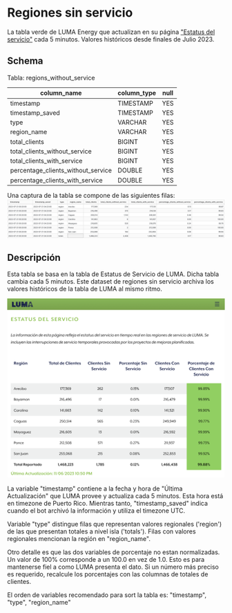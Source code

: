 # Regiones sin servicio

La tabla verde de LUMA Energy que actualizan en su página ["Estatus del servicio"](https://miluma.lumapr.com/outages/serviceStatus) cada 5 minutos. Valores históricos desde finales de Julio 2023.

## Schema
Tabla: regions_without_service

| column_name                        | column_type | null |
|------------------------------------|-------------|------|
| timestamp                          | TIMESTAMP   | YES  |
| timestamp_saved                    | TIMESTAMP   | YES  |
| type                               | VARCHAR     | YES  |
| region_name                        | VARCHAR     | YES  |
| total_clients                      | BIGINT      | YES  |
| total_clients_without_service      | BIGINT      | YES  |
| total_clients_with_service         | BIGINT      | YES  |
| percentage_clients_without_service | DOUBLE      | YES  |
| percentage_clients_with_service    | DOUBLE      | YES  |

Una captura de la tabla se compone de las siguientes filas:
![Snippet de la tabla regions_without_service](assets/snippet_regions_without_service.png)

## Descripción

Esta tabla se basa en la tabla de Estatus de Servicio de LUMA. Dicha tabla cambia cada 5 minutos. Este dataset de regiones sin servicio archiva los valores históricos de la tabla de LUMA al mismo ritmo. 

![Snippet de la tabla de Estatus de Servicio de LUMA ](assets/snippet_luma_estatus_servicio.png)

La variable "timestamp" contiene a la fecha y hora de "Última Actualización" que LUMA provee y actualiza cada 5 minutos. Esta hora está en timezone de Puerto Rico. Mientras tanto, "timestamp_saved" indica cuando el bot archivó la información y utiliza el timezone UTC.

Variable "type" distingue filas que representan valores regionales ('region') de las que presentan totales a nivel isla ('totals'). Filas con valores regionales mencionan la región en "region_name".

Otro detalle es que las dos variables de porcentaje no estan normalizadas. Un valor de 100% corresponde a un 100.0 en vez de 1.0. Esto es para mantenerse fiel a como LUMA presenta el dato. Si un número más preciso es requerido, recalcule los porcentajes con las columnas de totales de clientes.

El orden de variables recomendado para sort la tabla es: "timestamp", "type", "region_name"

